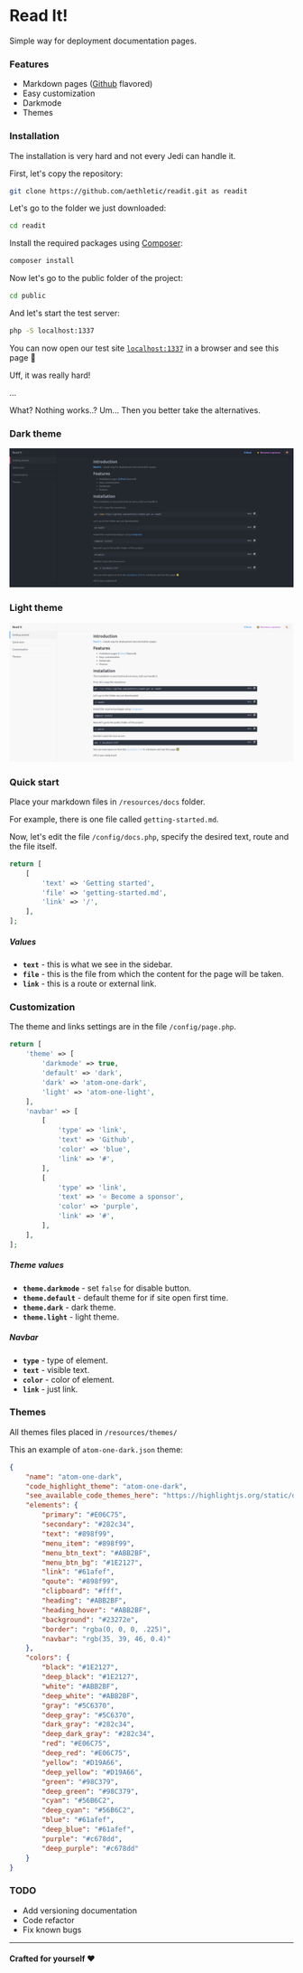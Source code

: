 # Read It!

Simple way for deployment documentation pages.

### Features

* Markdown pages ([Github](https://github.com) flavored)
* Easy customization
* Darkmode
* Themes

### Installation

The installation is very hard and not every Jedi can handle it.

First, let's copy the repository:

```bash
git clone https://github.com/aethletic/readit.git as readit
```

Let's go to the folder we just downloaded:

```bash
cd readit
```

Install the required packages using [Composer](https://getcomposer.org/):

```bash
composer install
```

Now let's go to the public folder of the project:

```bash
cd public
```

And let's start the test server:

```bash
php -S localhost:1337
```

You can now open our test site [`localhost:1337`](http://localhost:1337) in a browser and see this page 🥳

Uff, it was really hard!

... 

What? Nothing works..? Um... Then you better take the alternatives.

### Dark theme
![Dark](https://github.com/aethletic/readit/blob/master/.github/readit-dark.png)

### Light theme
![Light](https://github.com/aethletic/readit/blob/master/.github/readit-light.png)

### Quick start

Place your markdown files in `/resources/docs` folder.

For example, there is one file called `getting-started.md`.

Now, let's edit the file `/config/docs.php`, specify the desired text, route and the file itself.

```php
return [
    [
        'text' => 'Getting started',
        'file' => 'getting-started.md',
        'link' => '/',
    ],
];
```
##### Values
* **`text`** - this is what we see in the sidebar.
* **`file`** - this is the file from which the content for the page will be taken.
* **`link`** - this is a route or external link.

### Customization

The theme and links settings are in the file `/config/page.php`.

```php
return [
    'theme' => [
        'darkmode' => true,
        'default' => 'dark',
        'dark' => 'atom-one-dark',
        'light' => 'atom-one-light',
    ],
    'navbar' => [
        [
            'type' => 'link',
            'text' => 'Github',
            'color' => 'blue',
            'link' => '#',
        ],
        [
            'type' => 'link',
            'text' => '⭐ Become a sponsor',
            'color' => 'purple',
            'link' => '#',
        ],
    ],
];
```

##### Theme values
* **`theme.darkmode`** - set `false` for disable button. 
* **`theme.default`** - default theme for if site open first time. 
* **`theme.dark`** - dark theme. 
* **`theme.light`** - light theme. 

##### Navbar
* **`type`** - type of element.
* **`text`** - visible text.
* **`color`** - color of element.
* **`link`** - just link.

### Themes

All themes files placed in `/resources/themes/`

This an example of `atom-one-dark.json` theme:

```json
{
    "name": "atom-one-dark",
    "code_highlight_theme": "atom-one-dark",
    "see_available_code_themes_here": "https://highlightjs.org/static/demo/",
    "elements": {
        "primary": "#E06C75",
        "secondary": "#282c34",
        "text": "#898f99",
        "menu_item": "#898f99",
        "menu_btn_text": "#ABB2BF",
        "menu_btn_bg": "#1E2127",
        "link": "#61afef",
        "qoute": "#898f99",
        "clipboard": "#fff",
        "heading": "#ABB2BF",
        "heading_hover": "#ABB2BF",
        "background": "#23272e",
        "border": "rgba(0, 0, 0, .225)",
        "navbar": "rgb(35, 39, 46, 0.4)"
    },
    "colors": {
        "black": "#1E2127",
        "deep_black": "#1E2127",
        "white": "#ABB2BF",
        "deep_white": "#ABB2BF",
        "gray": "#5C6370",
        "deep_gray": "#5C6370",
        "dark_gray": "#282c34",
        "deep_dark_gray": "#282c34",
        "red": "#E06C75",
        "deep_red": "#E06C75",
        "yellow": "#D19A66",
        "deep_yellow": "#D19A66",
        "green": "#98C379",
        "deep_green": "#98C379",
        "cyan": "#56B6C2",
        "deep_cyan": "#56B6C2",
        "blue": "#61afef",
        "deep_blue": "#61afef",
        "purple": "#c678dd",
        "deep_purple": "#c678dd"
    }
}
```

### TODO

* Add versioning documentation
* Code refactor
* Fix known bugs

---

#### Crafted for yourself ❤️


